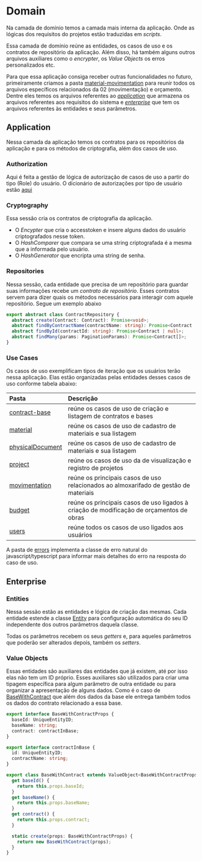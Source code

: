 # Domain

Na camada de domínio temos a camada mais interna da aplicação. Onde as lógicas dos requisitos do projetos estão traduzidas em _scripts_.

Essa camada de domínio reúne as entidades, os casos de uso e os contratos de repositório da aplicação. Além disso, há também alguns outros arquivos auxiliares como o _encrypter_, os _Value Objects_ os erros personalizados etc.

Para que essa aplicação consiga receber outras funcionalidades no futuro, primeiramente criamos a pasta [material-movimentation](../src/domain/material-movimentation) para reunir todos os arquivos específicos relacionados da 02 (movimentação) e orçamento. Dentre eles temos os arquivos referentes ao [_application_](../src/domain/material-movimentation/application) que armazena os arquivos referentes aos requisitos do sistema e [_enterprise_](../src/domain/material-movimentation/enterprise) que tem os arquivos referentes às entidades e seus parâmetros.

## Application

Nessa camada da aplicação temos os contratos para os repositórios da aplicação e para os métodos de criptografia, além dos casos de uso.

### Authorization

Aqui é feita a gestão de lógica de autorização de casos de uso a partir do tipo (Role) do usuário. O dicionário de autorizações por tipo de usuário estão [aqui](../src/core/role-authorization)

### Cryptography

Essa sessão cria os contratos de criptografia da aplicação.

- O _Encypter_ que cria o accesstoken e insere alguns dados do usuário criptografados nesse token.
- O _HashComparer_ que compara se uma string criptografada é a mesma que a informada pelo usuário.
- O _HashGenerator_ que encripta uma string de senha.

### Repositories

Nessa sessão, cada entidade que precisa de um repositório para guardar suas informações recebe um _contrato de repositório_. Esses contratos servem para dizer quais os métodos necessários para interagir com aquele repositório. Segue um exemplo abaixo

```typescript
export abstract class ContractRepository {
  abstract create(Contract: Contract): Promise<void>;
  abstract findByContractName(contractName: string): Promise<Contract | null>;
  abstract findById(contractId: string): Promise<Contract | null>;
  abstract findMany(params: PaginationParams): Promise<Contract[]>;
}
```

### Use Cases

Os casos de uso exemplificam tipos de iteração que os usuários terão nessa aplicação. Elas estão organizadas pelas entidades desses casos de uso conforme tabela abaixo:

| Pasta                                                                                            | Descrição                                                                                |
| :----------------------------------------------------------------------------------------------- | :--------------------------------------------------------------------------------------- |
| [contract-base](../src/domain/material-movimentation/application/use-cases/contract-base)        | reúne os casos de uso de criação e listagem de contratos e bases                         |
| [material](../src/domain/material-movimentation/application/use-cases/material)                  | reúne os casos de uso de cadastro de materiais e sua listagem                            |
| [physicalDocument](../src/domain/material-movimentation/application/use-cases/physicalDocument/) | reúne os casos de uso de cadastro de materiais e sua listagem                            |
| [project](../src/domain/material-movimentation/application/use-cases/project/)                   | reúne os casos de uso da de visualização e registro de projetos                          |
| [movimentation](../src/domain/material-movimentation/application/use-cases/movimentation/)       | reúne os principais casos de uso relacionados ao almoxarifado de gestão de materiais     |
| [budget](../src/domain/material-movimentation/application/use-cases/budget/)                     | reúne os principais casos de uso ligados à criação de modificação de orçamentos de obras |
| [users](../src/domain/material-movimentation/application/use-cases/users/)                       | reúne todos os casos de uso ligados aos usuários                                         |

A pasta de [errors](../src/domain/material-movimentation/application/use-cases/errors) implementa a classe de erro natural do javascript/typescript para informar mais detalhes do erro na resposta do caso de uso.

## Enterprise

### Entities

Nessa sessão estão as entidades e lógica de criação das mesmas. Cada entidade estende a classe [Entity](../src/core/entities/entity.ts) para configuração automática do seu ID independente dos outros parâmetros daquela classe.

Todas os parâmetros recebem os seus _getters_ e, para aqueles parâmetros que poderão ser alterados depois, também os _setters_.

### Value Objects

Essas entidades são auxiliares das entidades que já existem, até por isso elas não tem um ID próprio. Esses auxiliares são utilizados para criar uma tipagem específica para algum parâmetro de outra entidade ou para organizar a apresentação de alguns dados. Como é o caso de [BaseWithContract](../src/domain/material-movimentation/enterprise/entities/value-objects/base-with-contract.ts) que além dos dados da base ele entrega também todos os dados do contrato relacionado a essa base.

```typescript
export interface BaseWithContractProps {
  baseId: UniqueEntityID;
  baseName: string;
  contract: contractInBase;
}

export interface contractInBase {
  id: UniqueEntityID;
  contractName: string;
}

export class BaseWithContract extends ValueObject<BaseWithContractProps> {
  get baseId() {
    return this.props.baseId;
  }
  get baseName() {
    return this.props.baseName;
  }
  get contract() {
    return this.props.contract;
  }

  static create(props: BaseWithContractProps) {
    return new BaseWithContract(props);
  }
}
```
